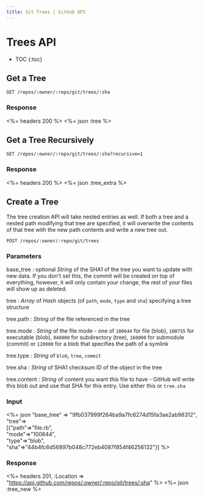```yaml
---
title: Git Trees | GitHub API
---
```


# Trees API

* TOC
{:toc}

## Get a Tree

    GET /repos/:owner/:repo/git/trees/:sha

### Response

<%= headers 200 %>
<%= json :tree %>

## Get a Tree Recursively

    GET /repos/:owner/:repo/git/trees/:sha?recursive=1

### Response

<%= headers 200 %>
<%= json :tree_extra %>

## Create a Tree

The tree creation API will take nested entries as well. If both a
tree and a nested path modifying that tree are specified, it will
overwrite the contents of that tree with the new path contents and write
a new tree out.

    POST /repos/:owner/:repo/git/trees

### Parameters

base_tree
: optional _String_ of the SHA1 of the tree you want to update with new data.
If you don't set this, the commit will be created on top of everything,
however, it will only contain your change, the rest of your files will show up
as deleted.

tree
: _Array_ of _Hash_ objects (of `path`, `mode`, `type` and `sha`) specifying a
tree structure

tree.path
: _String_ of the file referenced in the tree

tree.mode
: _String_ of the file mode - one of `100644` for file (blob), `100755` for
executable (blob), `040000` for subdirectory (tree), `160000` for submodule
(commit) or `120000` for a blob that specifies the path of a symlink

tree.type
: _String_ of `blob`, `tree`, `commit`

tree.sha
: _String_ of SHA1 checksum ID of the object in the tree

tree.content
: _String_ of content you want this file to have - GitHub will write this blob
out and use that SHA for this entry.  Use either this or `tree.sha`

### Input

<%= json 
   "base_tree" => "9fb037999f264ba9a7fc6274d15fa3ae2ab98312", \
   "tree"=> \
  [{"path"=>"file.rb", \
    "mode"=>"100644", \
    "type"=>"blob", \
    "sha"=>"44b4fc6d56897b048c772eb4087f854f46256132"}] %>

### Response

<%= headers 201,
      :Location => "https://api.github.com/repos/:owner/:repo/git/trees/:sha" %>
<%= json :tree_new %>

